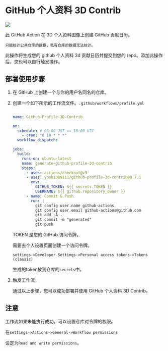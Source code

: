 # GitHub 个人资料 3D Contrib

![](https://raw.githubusercontent.com/yoshi389111/github-profile-3d-contrib/main/docs/demo/profile-gitblock.svg)

此 GitHub Action 在 3D 个人资料图像上创建 GitHub 贡献日历。

`只能统计公共仓库的数据，私有仓库的数据无法统计。`

此操作将生成您的 github 个人资料 3d 贡献日历并提交到您的 repo。添加此操作后，您也可以自行触发操作。

## 部署使用步骤

1. 在 GitHub 上创建一个与你的用户名同名的仓库。

2. 创建一个如下所示的工作流文件。`.github/workflows/profile.yml`

    ```yaml

    name: GitHub-Profile-3D-Contrib

    on:
      schedule: # 03:00 JST == 18:00 UTC
        - cron: "0 18 * * *"
      workflow_dispatch:

    jobs:
      build:
        runs-on: ubuntu-latest
        name: generate-github-profile-3d-contrib
        steps:
          - uses: actions/checkout@v3
          - uses: yoshi389111/github-profile-3d-contrib@0.7.1
            env:
              GITHUB_TOKEN: ${{ secrets.TOKEN }}
              USERNAME: ${{ github.repository_owner }}
          - name: Commit & Push
            run: |
              git config user.name github-actions
              git config user.email github-actions@github.com
              git add -A .
              git commit -m "generated"
              git push
    ```

    TOKEN 是您的 GitHub 访问令牌。

    需要去个人设置页面创建一个访问令牌。

    `settings->Developer Settings->Personal access tokens->Tokens (classic)`

    生成的token放到仓库的`secrets`中。

3. 触发工作流。

    通过以上步骤，您可以成功部署并使用 GitHub 个人资料 3D Contrib。



## 注意

工作流如果未能执行成功，可以设置仓库对令牌的权限。

在`settings->Actions->General->Workflow permissions`

设定为`Read and write permissions`。